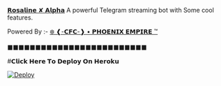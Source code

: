 [𝗥𝗼𝘀𝗮𝗹𝗶𝗻𝗲 ✘ 𝗔𝗹𝗽𝗵𝗮](https://github.com/Romeo99xD/RosalineXAlpha) A powerful Telegram streaming bot with Some cool features.



Powered By :- 
[❄️ ❰-𝗖𝗙𝗖-❱ • 𝗣𝗛𝗢𝗘𝗡𝗜𝗫 𝗘𝗠𝗣𝗜𝗥𝗘 ™](https://t.me/PHOENIX_EMPIRE)



■■■■■■■■■■■■■■■■■■■■■■■■■



#𝗖𝗹𝗶𝗰𝗸 𝗛𝗲𝗿𝗲 𝗧𝗼 𝗗𝗲𝗽𝗹𝗼𝘆 𝗢𝗻 𝗛𝗲𝗿𝗼𝗸𝘂 

[![Deploy](https://www.herokucdn.com/deploy/button.svg)](https://heroku.com/deploy?template=https://github.com/Romeo99xD/RosalineXAlpha)
